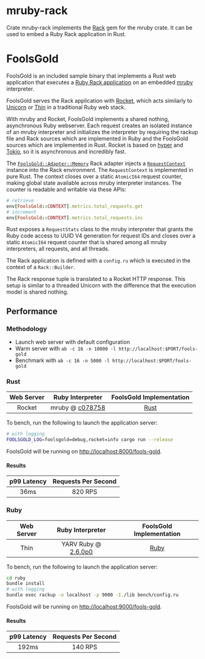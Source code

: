 # mruby-rack

Crate mruby-rack implements the [Rack](https://rack.github.io/) gem for the
mruby crate. It can be used to embed a Ruby Rack application in Rust.

# FoolsGold

FoolsGold is an included sample binary that implements a Rust web application
that executes a [Ruby Rack application](/mruby-rack/ruby/config.ru) on an
embedded [mruby](/mruby) interpreter.

FoolsGold serves the Rack application with [Rocket](https://rocket.rs/), which
acts similarly to [Unicorn](https://bogomips.org/unicorn/) or
[Thin](https://github.com/macournoyer/thin) in a traditional Ruby web stack.

With mruby and Rocket, FoolsGold implements a shared nothing, asynchronous Ruby
webserver. Each request creates an isolated instance of an mruby interpreter and
initializes the interpreter by requiring the rackup file and Rack sources which
are implemented in Ruby and the FoolsGold sources which are implemented in Rust.
Rocket is based on [hyper](https://hyper.rs/) and [Tokio](https://tokio.rs/), so
it is asynchronous and incredibly fast.

The
[`FoolsGold::Adapter::Memory`](/mruby-rack/ruby/lib/foolsgold/adapter/memory.rb)
Rack adapter injects a
[`RequestContext`](/mruby-rack/ruby/lib/foolsgold/stats.rb) instance into the
Rack environment. The `RequestContext` is implemented in pure Rust. The context
closes over a static `AtomicI64` request counter, making global state available
across mruby interpreter instances. The counter is readable and writable via
these APIs:

```ruby
# retrieve
env[FoolsGold::CONTEXT].metrics.total_requests.get
# increment
env[FoolsGold::CONTEXT].metrics.total_requests.inc
```

Rust exposes a `RequestStats` class to the mruby interpreter that grants the
Ruby code access to UUID V4 generation for request IDs and closes over a static
`AtomicI64` request counter that is shared among all mruby interpreters, all
requests, and all threads.

The Rack application is defined with a `config.ru` which is executed in the
context of a `Rack::Builder`.

The Rack response tuple is translated to a Rocket HTTP response. This setup is
similar to a threaded Unicorn with the difference that the execution model is
shared nothing.

## Performance

### Methodology

- Launch web server with default configuration
- Warm server with `ab -c 16 -n 10000 -l http://localhost:$PORT/fools-gold`
- Benchmark with `ab -c 16 -n 5000 -l http://localhost:$PORT/fools-gold`

### Rust

| Web Server |                         Ruby Interpreter                         |                FoolsGold Implementation                 |
| :--------: | :--------------------------------------------------------------: | :-----------------------------------------------------: |
|   Rocket   | mruby @ [c078758](https://github.com/mruby/mruby/commit/c078758) | [Rust](/mruby-rack/src/bin/foolsgold/ruby/foolsgold.rs) |

To bench, run the following to launch the application server:

```sh
# with logging
FOOLSGOLD_LOG=foolsgold=debug,rocket=info cargo run --release
```

FoolsGold will be running on <http://localhost:8000/fools-gold>.

#### Results

| p99 Latency | Requests Per Second |
| :---------: | :-----------------: |
|    36ms     |       820 RPS       |

### Ruby

| Web Server |                        Ruby Interpreter                         |        FoolsGold Implementation        |
| :--------: | :-------------------------------------------------------------: | :------------------------------------: |
|    Thin    | YARV Ruby @ [2.6.0p0](https://github.com/ruby/ruby/tree/v2_6_0) | [Ruby](/mruby-rack/ruby/lib/foolsgold) |

To bench, run the following to launch the application server:

```sh
cd ruby
bundle install
# with logging
bundle exec rackup -o localhost -p 9000 -I./lib bench/config.ru
```

FoolsGold will be running on <http://localhost:9000/fools-gold>.

#### Results

| p99 Latency | Requests Per Second |
| :---------: | :-----------------: |
|    192ms    |       140 RPS       |
